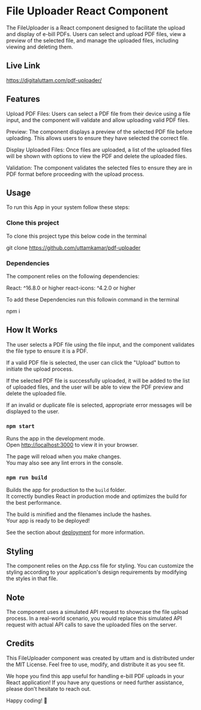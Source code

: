 # File Uploader React Component

The FileUploader is a React component designed to facilitate the upload and display of e-bill PDFs. Users can select and upload PDF files, view a preview of the selected file, and manage the uploaded files, including viewing and deleting them.

## Live Link

https://digitaluttam.com/pdf-uploader/

## Features

Upload PDF Files: Users can select a PDF file from their device using a file input, and the component will validate and allow uploading valid PDF files.

Preview: The component displays a preview of the selected PDF file before uploading. This allows users to ensure they have selected the correct file.

Display Uploaded Files: Once files are uploaded, a list of the uploaded files will be shown with options to view the PDF and delete the uploaded files.

Validation: The component validates the selected files to ensure they are in PDF format before proceeding with the upload process.

## Usage

To run this App in your system follow these steps:

### Clone this project

To clone this project type this below code in the terminal

git clone https://github.com/uttamkamar/pdf-uploader

### Dependencies

The component relies on the following dependencies:

React: ^16.8.0 or higher
react-icons: ^4.2.0 or higher

To add these Dependencies run this followin command in the terminal

npm i

## How It Works

The user selects a PDF file using the file input, and the component validates the file type to ensure it is a PDF.

If a valid PDF file is selected, the user can click the "Upload" button to initiate the upload process.

If the selected PDF file is successfully uploaded, it will be added to the list of uploaded files, and the user will be able to view the PDF preview and delete the uploaded file.

If an invalid or duplicate file is selected, appropriate error messages will be displayed to the user.

### `npm start`

Runs the app in the development mode.\
Open [http://localhost:3000](http://localhost:3000) to view it in your browser.

The page will reload when you make changes.\
You may also see any lint errors in the console.

### `npm run build`

Builds the app for production to the `build` folder.\
It correctly bundles React in production mode and optimizes the build for the best performance.

The build is minified and the filenames include the hashes.\
Your app is ready to be deployed!

See the section about [deployment](https://facebook.github.io/create-react-app/docs/deployment) for more information.

## Styling

The component relies on the App.css file for styling. You can customize the styling according to your application's design requirements by modifying the styles in that file.

## Note

The component uses a simulated API request to showcase the file upload process. In a real-world scenario, you would replace this simulated API request with actual API calls to save the uploaded files on the server.

## Credits

This FileUploader component was created by uttam and is distributed under the MIT License. Feel free to use, modify, and distribute it as you see fit.

We hope you find this app useful for handling e-bill PDF uploads in your React application! If you have any questions or need further assistance, please don't hesitate to reach out.

Happy coding! 🚀
